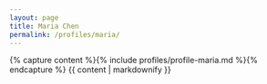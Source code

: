 ```yaml
---
layout: page
title: Maria Chen
permalink: /profiles/maria/
---
```


{% capture content %}{% include profiles/profile-maria.md %}{% endcapture %}
{{ content | markdownify }}
